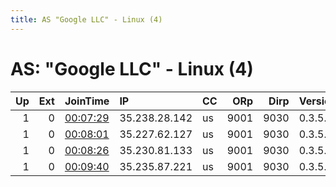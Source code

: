 ```yaml
---
title: AS "Google LLC" - Linux (4)
---
```


# AS: "Google LLC" - Linux (4)

|   Up |   Ext | JoinTime                                                                                            | IP            | CC   |   ORp |   Dirp | Version   | Contact   | Nickname   |   eFamMembers |
|-----:|------:|:----------------------------------------------------------------------------------------------------|:--------------|:-----|------:|-------:|:----------|:----------|:-----------|--------------:|
|    1 |     0 | [00:07:29](https://metrics.torproject.org/rs.html#details/6D5D9D93B64CFC41EF4114E55720474151AEEE2D) | 35.238.28.142 | us   |  9001 |   9030 | 0.3.5.8   | None      | ManGCP2    |             5 |
|    1 |     0 | [00:08:01](https://metrics.torproject.org/rs.html#details/71CC2550E154268368347F30DFEDABC109A5E68F) | 35.227.62.127 | us   |  9001 |   9030 | 0.3.5.8   | None      | ManGCP3    |             5 |
|    1 |     0 | [00:08:26](https://metrics.torproject.org/rs.html#details/2EC761010532BE9799A7806BF1FF48473A8079DF) | 35.230.81.133 | us   |  9001 |   9030 | 0.3.5.8   | None      | ManGCP4    |             5 |
|    1 |     0 | [00:09:40](https://metrics.torproject.org/rs.html#details/97136294DA002724ADB1A73AC090DDBE6AF9DB9A) | 35.235.87.221 | us   |  9001 |   9030 | 0.3.5.8   | None      | ManGCP5    |             5 |
